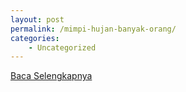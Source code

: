 ```yaml
---
layout: post
permalink: /mimpi-hujan-banyak-orang/
categories:
    - Uncategorized
---
```


[Baca Selengkapnya](/01)